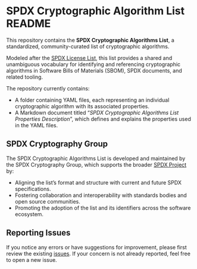 # SPDX Cryptographic Algorithm List README

This repository contains the **SPDX Cryptographic Algorithms List**, a standardized, community-curated list of cryptographic algorithms.

Modeled after the [SPDX License List](https://spdx.org/licenses/), this list provides a shared and unambiguous vocabulary for identifying and referencing cryptographic algorithms in Software Bills of Materials (SBOM), SPDX documents, and related tooling.

The repository currently contains:
* A folder containing YAML files, each representing an individual cryptographic algorithm with its associated properties.
* A Markdown document titled “*SPDX Cryptographic Algorithms List Properties Description*”, which defines and explains the properties used in the YAML files.

## SPDX Cryptography Group

The SPDX Cryptographic Algorithms List is developed and maintained by the SPDX Cryptography Group, which supports the broader [SPDX Project](https://spdx.dev/about/overview/) by:
* Aligning the list’s format and structure with current and future SPDX specifications.
* Fostering collaboration and interoperability with standards bodies and open source communities.
* Promoting the adoption of the list and its identifiers across the software ecosystem.

## Reporting Issues

If you notice any errors or have suggestions for improvement, please first review the existing [issues](https://github.com/spdx/cryptographic-algorithm-list/issues). If your concern is not already reported, feel free to open a new issue.
